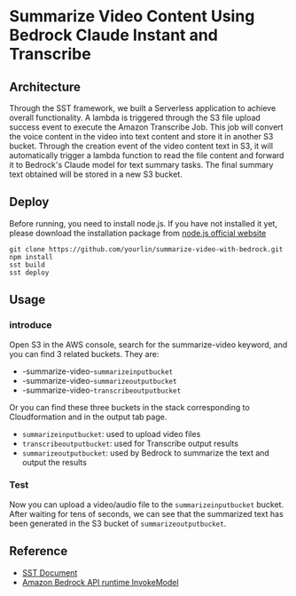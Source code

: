 # Summarize Video Content Using Bedrock Claude Instant and Transcribe

## Architecture

Through the SST framework, we built a Serverless application to achieve overall functionality. A lambda is triggered through the S3 file upload success event to execute the Amazon Transcribe Job. This job will convert the voice content in the video into text content and store it in another S3 bucket. Through the creation event of the video content text in S3, it will automatically trigger a lambda function to read the file content and forward it to Bedrock's Claude model for text summary tasks. The final summary text obtained will be stored in a new S3 bucket.

## Deploy

Before running, you need to install node.js. If you have not installed it yet, please download the installation package from [node.js official website](https://nodejs.org/)

``` shell
git clone https://github.com/yourlin/summarize-video-with-bedrock.git
npm install
sst build
sst deploy
```

## Usage
### introduce
Open S3 in the AWS console, search for the summarize-video keyword, and you can find 3 related buckets. They are:
- <your-stage>-summarize-video-`summarizeinputbucket`<random-string>
- <your-stage>-summarize-video-`summarizeoutputbucket`<random-string>
- <your-stage>-summarize-video-`transcribeoutputbucket`<random-string>

Or you can find these three buckets in the stack corresponding to Cloudformation and in the output tab page.

- `summarizeinputbucket`: used to upload video files
- `transcribeoutputbucket`: used for Transcribe output results
- `summarizeoutputbucket`: used by Bedrock to summarize the text and output the results

### Test
Now you can upload a video/audio file to the `summarizeinputbucket` bucket. After waiting for tens of seconds, we can see that the summarized text has been generated in the S3 bucket of `summarizeoutputbucket`.
## Reference 
- [SST Document](https://docs.sst.dev/)
- [Amazon Bedrock API runtime InvokeModel](https://docs.aws.amazon.com/bedrock/latest/APIReference/API_runtime_InvokeModel.html)